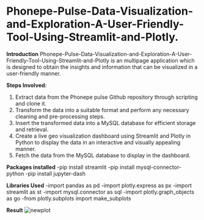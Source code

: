 
# Phonepe-Pulse-Data-Visualization-and-Exploration-A-User-Friendly-Tool-Using-Streamlit-and-Plotly. 
**Introduction**
    Phonepe-Pulse-Data-Visualization-and-Exploration-A-User-Friendly-Tool-Using-Streamlit-and-Plotly is an multipage application which is designed to obtain the insights and information that can be visualized in a user-friendly manner.
    
**Steps Involved:**
1. Extract data from the Phonepe pulse Github repository through scripting and
clone it.
2. Transform the data into a suitable format and perform any necessary cleaning
and pre-processing steps.
3. Insert the transformed data into a MySQL database for efficient storage and
retrieval.
4. Create a live geo visualization dashboard using Streamlit and Plotly in Python
to display the data in an interactive and visually appealing manner.
5. Fetch the data from the MySQL database to display in the dashboard.

**Packages installed**
-pip install streamlit
-pip install mysql-connector-python
-pip install jupyter-dash

**Libraries Used**
-import pandas as pd 
-import plotly.express as px
-import streamlit as st 
-import mysql.connector as sql
-import plotly.graph_objects as go
-from plotly.subplots import make_subplots

**Result**
![newplot](https://user-images.githubusercontent.com/121713100/224039829-85530fa5-b19a-4ad9-b8ca-4c2b9fb8fce7.png)
